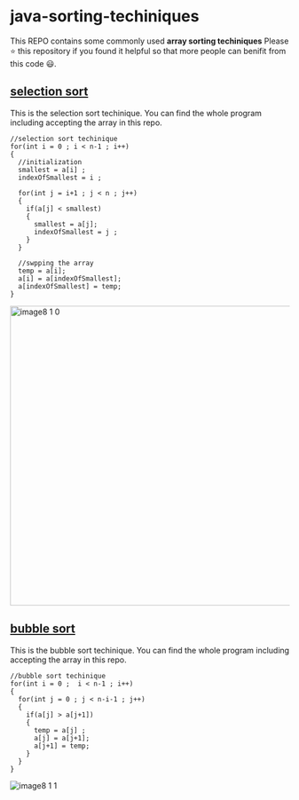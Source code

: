 # java-sorting-techiniques

This REPO contains some commonly used **array sorting techiniques**
Please ⭐ this repository if you found it helpful so that more people can benifit from this code 😃. 

## [selection sort]
This is the selection sort techinique. You can find the whole program including accepting the array in this repo. 
```
//selection sort techinique
for(int i = 0 ; i < n-1 ; i++)
{
  //initialization 
  smallest = a[i] ; 
  indexOfSmallest = i ; 
  
  for(int j = i+1 ; j < n ; j++)
  {
    if(a[j] < smallest)
    {
      smallest = a[j]; 
      indexOfSmallest = j ; 
    }
  }
            
  //swpping the array
  temp = a[i];
  a[i] = a[indexOfSmallest];
  a[indexOfSmallest] = temp;
}
```
<img width="540" alt="image8 1 0" src="https://user-images.githubusercontent.com/76808676/105986897-861f0080-60c3-11eb-93eb-36d0b051011c.png">

## [bubble sort] 
This is the bubble sort techinique. You can find the whole program including accepting the array in this repo. 
```
//bubble sort techinique 
for(int i = 0 ;  i < n-1 ; i++)
{
  for(int j = 0 ; j < n-i-1 ; j++)
  {
    if(a[j] > a[j+1])
    {
      temp = a[j] ;
      a[j] = a[j+1];
      a[j+1] = temp; 
    }
  }
}
```
![image8 1 1](https://user-images.githubusercontent.com/76808676/105986903-87502d80-60c3-11eb-8326-98b5d22f8c50.png)

[selection sort]: https://github.com/voyager2005/java-sorting-techiniques/blob/main/selectionSort.java
[bubble sort]: https://github.com/voyager2005/java-sorting-techiniques/blob/main/bubbleSort.java
